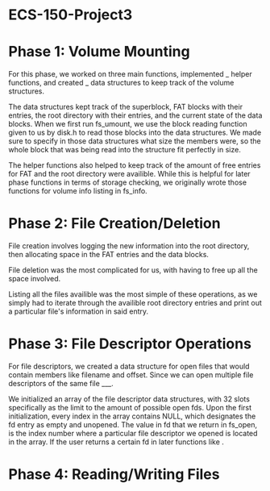 # ECS-150-Project3

# Phase 1: Volume Mounting
For this phase, we worked on three main functions, implemented _ helper
functions, and created _ data structures to keep track of the volume structures.

The data structures kept track of the superblock, FAT blocks with their entries,
the root directory with their entries, and the current state of the data blocks.
When we first run fs_umount, we use the block reading function given to us by
disk.h to read those blocks into the data structures. We made sure to specify in
those data structures what size the members were, so the whole block that was 
being read into the structure fit perfectly in size.

The helper functions also helped to keep track of the amount of free entries for
FAT and the root directory were availible. While this is helpful for later phase
functions in terms of storage checking, we originally wrote those functions for
volume info listing in fs_info.

# Phase 2: File Creation/Deletion
File creation involves logging the new information into the root directory, then
allocating space in the FAT entries and the data blocks.

File deletion was the most complicated for us, with having to free up all the
space involved.

Listing all the files availible was the most simple of these operations, as we 
simply had to iterate through the availible root directory entries and print
out a particular file's information in said entry.

# Phase 3: File Descriptor Operations
For file descriptors, we created a data structure for open files that would
contain members like filename and offset. Since we can open multiple file 
descriptors of the same file ___.

We initialized an array of the file descriptor data structures, with 32 slots
specifically as the limit to the amount of possible open fds. Upon the first
initialization, every index in the array contains NULL, which designates the
fd entry as empty and unopened. The value in fd that we return in fs_open, is 
the index number where a particular file descriptor we opened is located in
the array. If the user returns a certain fd in later functions like .

# Phase 4: Reading/Writing Files

